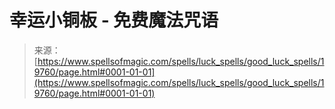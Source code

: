 <!--yml

category: 未分类

date: 2024-06-12 19:02:01

-->

# 幸运小铜板 - 免费魔法咒语

> 来源：[https://www.spellsofmagic.com/spells/luck_spells/good_luck_spells/19760/page.html#0001-01-01](https://www.spellsofmagic.com/spells/luck_spells/good_luck_spells/19760/page.html#0001-01-01)
